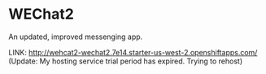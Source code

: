 # WEChat2
An updated, improved messenging app.

LINK: http://wehcat2-wechat2.7e14.starter-us-west-2.openshiftapps.com/
(Update: My hosting service trial period has expired. Trying to rehost)
